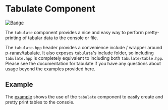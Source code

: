 # Tabulate Component

[![Badge](https://components.espressif.com/components/espp/tabulate/badge.svg)](https://components.espressif.com/components/espp/tabulate)

The `tabulate` component provides a nice and easy way to perform pretty-printing
of tabular data to the console or file.

The `tabulate.hpp` header provides a convenience include / wrapper around
[p-ranav/tabulate](https://github.com/p-pranav/tabulate). It also exposes
`tabulate`'s include folder, so including `tabulate.hpp` is completely
equivalent to including both `tabulate/table.hpp`. Please see the documentation
for tabulate if you have any questions about usage beyond the examples provided
here.

## Example

The [example](./example) shows the use of the `tabulate` component to easily
create and pretty print tables to the console.
